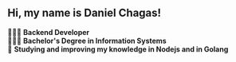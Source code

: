 ## Hi, my name is Daniel Chagas!

👩🏾‍💻 **Backend Developer** <br>
👨🏾‍🎓 **Bachelor's Degree in Information Systems** <br>
🧠 **Studying and improving my knowledge in Nodejs and in Golang**
